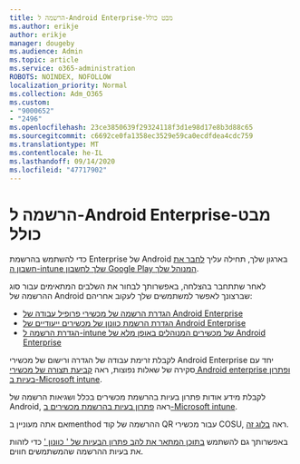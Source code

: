 ```yaml
---
title: הרשמה ל-Android Enterprise-מבט כולל
ms.author: erikje
author: erikje
manager: dougeby
ms.audience: Admin
ms.topic: article
ms.service: o365-administration
ROBOTS: NOINDEX, NOFOLLOW
localization_priority: Normal
ms.collection: Adm_O365
ms.custom:
- "9000652"
- "2496"
ms.openlocfilehash: 23ce3850639f29324118f3d1e98d17e8b3d88c65
ms.sourcegitcommit: c6692ce0fa1358ec3529e59ca0ecdfdea4cdc759
ms.translationtype: MT
ms.contentlocale: he-IL
ms.lasthandoff: 09/14/2020
ms.locfileid: "47717902"
---
```

# <a name="android-enterprise-enrollment---overview"></a>הרשמה ל-Android Enterprise-מבט כולל

כדי להשתמש בהרשמת Enterprise של Android בארגון שלך, תחילה עליך [לחבר את חשבון ה-intune שלך לחשבון Google Play המנוהל שלך](https://docs.microsoft.com/intune/enrollment/connect-intune-android-enterprise). 

לאחר שתתחבר בהצלחה, באפשרותך לבחור את השלבים המתאימים עבור סוג ההרשמה של Android שברצונך לאפשר למשתמשים שלך לעקוב אחריהם:

- [הגדרת הרשמה של מכשירי פרופיל עבודה של Android Enterprise](https://docs.microsoft.com/intune/enrollment/android-work-profile-enroll)
- [הגדרת הרשמת כוונון של מכשירים ייעודיים של Android Enterprise](https://docs.microsoft.com/intune/enrollment/android-kiosk-enroll)
- [הגדרת הרשמה ל-intune של מכשירים המנוהלים באופן מלא של Android Enterprise](https://docs.microsoft.com/intune/enrollment/android-fully-managed-enroll)

לקבלת זרימת עבודה של הגדרה ורישום של מכשירי Android Enterprise יחד עם סקירה של שאלות נפוצות, ראה [קביעת תצורה של מכשירי Android enterprise ופתרון בעיות ב-Microsoft intune](https://support.microsoft.com/help/4476974/configuring-and-troubleshooting-android-enterprise-devices-in-intune).

לקבלת מידע אודות פתרון בעיות בהרשמת מכשירים בכלל ושגיאות הרשמה של Android, ראה [פתרון בעיות בהרשמת מכשירים ב-Microsoft intune](https://docs.microsoft.com/intune/enrollment/troubleshoot-device-enrollment-in-intune).

אם אתה מעוניין בmenthod ההרשמה של קוד QR עבור מכשירי COSU, ראה [בלוג זה](https://techcommunity.microsoft.com/t5/Intune-Customer-Success/COSU-Configuration-and-Enrollment-using-the-QR-code-enrollment/ba-p/280184).

באפשרותך גם להשתמש [בתוכן המתאר את להב פתרון הבעיות של ' כוונון '](https://docs.microsoft.com/intune/fundamentals/help-desk-operators) כדי לזהות את בעיות ההרשמה שהמשתמשים חווים.